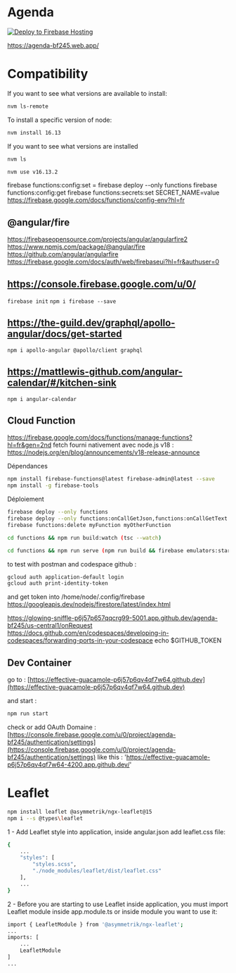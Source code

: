 # Agenda

[![Deploy to Firebase Hosting](https://github.com/nicolashornuel/agenda/actions/workflows/manual.yml/badge.svg)](https://github.com/nicolashornuel/agenda/actions/workflows/manual.yml)

https://agenda-bf245.web.app/

# Compatibility

If you want to see what versions are available to install:

```sh
nvm ls-remote
```

To install a specific version of node:

```sh
nvm install 16.13
```

If you want to see what versions are installed

```sh
nvm ls
```

```sh
nvm use v16.13.2
```

firebase functions:config:set <key>=<value>
firebase deploy --only functions
firebase functions:config:get
firebase functions:secrets:set SECRET_NAME=value
https://firebase.google.com/docs/functions/config-env?hl=fr

## @angular/fire

https://firebaseopensource.com/projects/angular/angularfire2
https://www.npmjs.com/package/@angular/fire
https://github.com/angular/angularfire
https://firebase.google.com/docs/auth/web/firebaseui?hl=fr&authuser=0

## https://console.firebase.google.com/u/0/

`firebase init`
`npm i firebase --save`

## https://the-guild.dev/graphql/apollo-angular/docs/get-started

`npm i apollo-angular @apollo/client graphql`

## https://mattlewis-github.com/angular-calendar/#/kitchen-sink

`npm i angular-calendar`

## Cloud Function

https://firebase.google.com/docs/functions/manage-functions?hl=fr&gen=2nd
fetch fourni nativement avec node.js v18 :
https://nodejs.org/en/blog/announcements/v18-release-announce

Dépendances

```sh
npm install firebase-functions@latest firebase-admin@latest --save
npm install -g firebase-tools
```

Déploiement

```sh
firebase deploy --only functions
firebase deploy --only functions:onCallGetJson,functions:onCallGetText
firebase functions:delete myFunction myOtherFunction
```

```sh
cd functions && npm run build:watch (tsc --watch)
```

```sh
cd functions && npm run serve (npm run build && firebase emulators:start --only functions)
```

to test with postman and codespace github :

```sh
gcloud auth application-default login
gcloud auth print-identity-token
```

and get token into /home/node/.config/firebase
https://googleapis.dev/nodejs/firestore/latest/index.html

https://glowing-sniffle-p6j57p657qqcrg99-5001.app.github.dev/agenda-bf245/us-central1/onRequest
https://docs.github.com/en/codespaces/developing-in-codespaces/forwarding-ports-in-your-codespace
echo $GITHUB_TOKEN

## Dev Container

go to :
[https://effective-guacamole-p6j57p6qv4qf7w64.github.dev](https://effective-guacamole-p6j57p6qv4qf7w64.github.dev)

and start :

```sh
npm run start
```

check or add OAuth Domaine :
[https://console.firebase.google.com/u/0/project/agenda-bf245/authentication/settings](https://console.firebase.google.com/u/0/project/agenda-bf245/authentication/settings)
like this : 'https://effective-guacamole-p6j57p6qv4qf7w64-4200.app.github.dev/'

# Leaflet

```sh
npm install leaflet @asymmetrik/ngx-leaflet@15
npm i --s @types\leaflet
```

1 - Add Leaflet style into application, inside angular.json add leaflet.css file:

```sh
{
    ...
    "styles": [
        "styles.scss",
        "./node_modules/leaflet/dist/leaflet.css"
    ],
    ...
}
```

2 - Before you are starting to use Leaflet inside application, you must import Leaflet module inside app.module.ts or inside module you want to use it:

```sh
import { LeafletModule } from '@asymmetrik/ngx-leaflet';
...
imports: [
    ...
    LeafletModule
]
...
```
